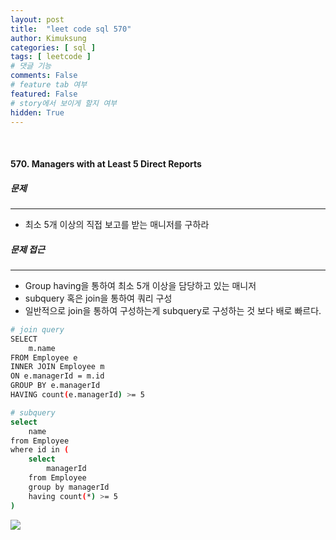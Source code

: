 ```yaml
---
layout: post
title:  "leet code sql 570"
author: Kimuksung
categories: [ sql ]
tags: [ leetcode ]
# 댓글 기능
comments: False
# feature tab 여부
featured: False
# story에서 보이게 할지 여부
hidden: True
---
```


<br>

#### 570. Managers with at Least 5 Direct Reports


##### 문제
---
- 최소 5개 이상의 직접 보고를 받는 매니저를 구하라

##### 문제 접근
---
- Group having을 통하여 최소 5개 이상을 담당하고 있는 매니저
- subquery 혹은 join을 통하여 쿼리 구성
- 일반적으로 join을 통하여 구성하는게 subquery로 구성하는 것 보다 배로 빠르다.

```bash
# join query
SELECT 
    m.name
FROM Employee e
INNER JOIN Employee m
ON e.managerId = m.id
GROUP BY e.managerId
HAVING count(e.managerId) >= 5
```

```bash
# subquery
select
    name
from Employee
where id in (
    select
        managerId
    from Employee
    group by managerId
    having count(*) >= 5
)
```

<a href='https://ifh.cc/v-LZZbcc' target='_blank'><img src='https://ifh.cc/g/LZZbcc.png' border='0'></a>